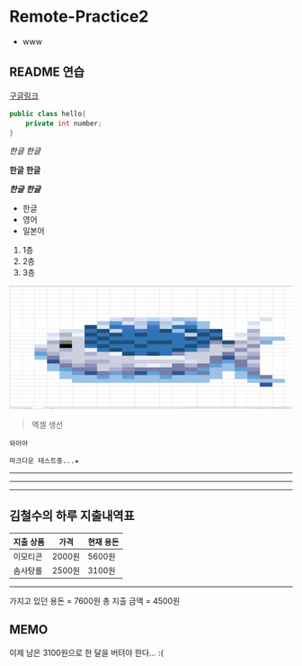 # Remote-Practice2

- www

## README 연습

[구글링크](https://www.google.ca)

``` java
public class hello{
    private int number;
}
```

*한글*
_한글_

**한글**
__한글__

**_한글_**
__*한글*__

- 한글
- 영어
- 일본어

1. 1층
2. 2층
3. 3층

![test](/images/xsfish.png)
> 엑셀 생선

`와아아`
```
마크다운 테스트중...★
```

---
***
___

## 김철수의 하루 지출내역표
| 지출 상품 | 가격 | 현재 용돈 |
| -------- | ------ | -------- |
| 이모티콘 | 2000원 | 5600원 |
| 솜사탕롤 | 2500원 | 3100원 |
------------------------------
가지고 있던 용돈 = 7600원
총 지출 금액 = 4500원

**MEMO**
------------------------------
이제 남은 3100원으로 한 달을 버텨야 한다... :(